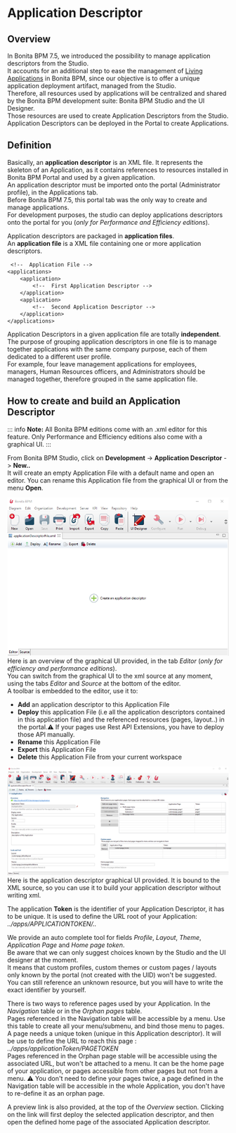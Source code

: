 # Application Descriptor



## Overview

In Bonita BPM 7.5, we introduced the possibility to manage application descriptors from the Studio.  
It accounts for an additional step to ease the management of [Living Applications](applications.md) in Bonita BPM, since our objective is to offer a unique application deployment artifact, managed from the Studio.  
Therefore, all resources used by applications will be centralized and shared by the Bonita BPM development suite: Bonita BPM Studio and the UI Designer.  
Those resources are used to create Application Descriptors from the Studio. Application Descriptors can be deployed in the Portal to create Applications.  

## Definition 

Basically, an **application descriptor** is an XML file. It represents the skeleton of an Application, as it contains references to resources installed in Bonita BPM Portal and used by a given application.  
An application descriptor must be imported onto the portal (Administrator profile), in the Applications tab.  
Before Bonita BPM 7.5, this portal tab was the only way to create and manage applications.  
For development purposes, the studio can deploy applications descriptors onto the portal for you (_only for Performance and Efficiency editions_).

Application descriptors are packaged in **application files**.  
An **application file** is a XML file containing one or more application descriptors.  

	 <!--  Application File -->
    <applications>
		<application>
			<!--  First Application Descriptor -->
		</application>
		<application>
			<!--  Second Application Descriptor -->
		</application>
	</applications>
	
Application Descriptors in a given application file are totally **independent**.  
The purpose of grouping application descriptors in one file is to manage together applications with the same company purpose, each of them dedicated to a different user profile.  
For example, four leave management applications for employees, managers, Human Resources officers, and Administrators should be managed together, therefore grouped in the same application file.  

## How to create and build an Application Descriptor

::: info
**Note:** All Bonita BPM editions come with an .xml editor for this feature. Only Performance and Efficiency editions also come with a graphical UI.
:::

From Bonita BPM Studio, click on **Development** -> **Application Descriptor** -> **New..**  
It will create an empty Application File with a default name and open an editor. You can rename this Application file from the graphical UI or from the menu **Open**.  

![Empty Application File](images/applicationDescriptors/emptyApplicationFile.png)
Here is an overview of the graphical UI provided, in the tab *Editor* (_only for efficiency and performance editions_).  
You can switch from the graphical UI to the xml source at any moment, using the tabs _Editor_ and _Source_ at the bottom of the editor.  
A toolbar is embedded to the editor, use it to:  

 - **Add** an application descriptor to this Application File
 - **Deploy** this application File (i.e all the application descriptors contained in this application file) and the referenced resources (pages, layout..) in the portal.⚠  If your pages use Rest API Extensions, you have to deploy those API manually.  
 - **Rename** this Application File
 - **Export** this Application File
 - **Delete** this Application File from your current workspace

![Application Descriptor Editor](images/applicationDescriptors/applicationDescriptorEditor.png)
Here is the application descriptor graphical UI provided. It is bound to the XML source, so you can use it to build your application descriptor without writing xml.  

The application **Token** is the identifier of your Application Descriptor, it has to be unique. It is used to define the URL root of your Application:  _../apps/APPLICATIONTOKEN/.._  

We provide an auto complete tool for fields _Profile_, _Layout_, _Theme_, _Application Page_ and _Home page token_.  
Be aware that we can only suggest choices known by the Studio and the UI designer at the moment.  
It means that custom profiles, custom themes or custom pages / layouts only known by the portal (not created with the UID) won't be suggested. You can still reference an unknown resource, but you will have to write the exact identifier by yourself.  

There is two ways to reference pages used by your Application. In the _Navigation_ table or in the _Orphan pages_ table.  
Pages referenced in the Navigation table will be accessible by a menu. Use this table to create all your menu/submenu, and bind those menu to pages. A page needs a unique token (unique in this Application descriptor). It will be use to define the URL to reach this page : _../apps/applicationToken/PAGETOKEN_  
Pages referenced in the Orphan page stable will be accessible using the associated URL, but won't be attached to a menu. It can be the home page of your application, or pages accessible from other pages but not from a menu. 
⚠ You don't need to define your pages twice, a page defined in the Navigation table will be accessible in the whole Application, you don't have to re-define it as an orphan page.  

A preview link is also provided, at the top of the _Overview_ section. Clicking on the link will first deploy the selected application descriptor, and then open the defined home page of the associated Application descriptor. 